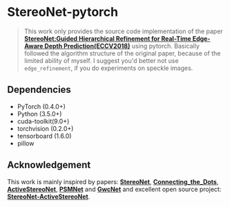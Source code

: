 # StereoNet-pytorch
> This work only provides the source code implementation of the paper **[StereoNet:Guided Hierarchical Refinement for Real-Time Edge-Aware Depth Prediction(ECCV2018)](https://www.researchgate.net/publication/326495585_StereoNet_Guided_Hierarchical_Refinement_for_Real-Time_Edge-Aware_Depth_Prediction)** using pytorch. Basically followed the algorithm structure of the original paper, because of the limited ability of myself. I suggest you'd better not use `edge_refinement`, if you do experiments on speckle images.
 

## Dependencies
+ PyTorch (0.4.0+)
+ Python (3.5.0+)
+ cuda-toolkit(9.0+)
+ torchvision (0.2.0+)
+ tensorboard (1.6.0)
+ pillow


## Acknowledgement
This work is mainly inspired by papers: **[StereoNet](https://www.researchgate.net/publication/326495585_StereoNet_Guided_Hierarchical_Refinement_for_Real-Time_Edge-Aware_Depth_Prediction)**, **[Connecting_the_Dots](https://github.com/autonomousvision/connecting_the_dots)**, **[ActiveStereoNet](http://asn.cs.princeton.edu/)**, **[PSMNet](https://github.com/JiaRenChang/PSMNet)** and **[GwcNet](https://github.com/xy-guo/GwcNet)** and excellent open source project: **[StereoNet-ActiveStereoNet](https://github.com/meteorshowers/StereoNet-ActiveStereoNet)**.
